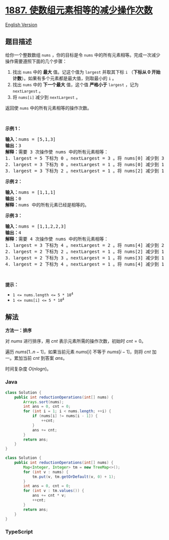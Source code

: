 # [1887. 使数组元素相等的减少操作次数](https://leetcode.cn/problems/reduction-operations-to-make-the-array-elements-equal)

[English Version](/solution/1800-1899/1887.Reduction%20Operations%20to%20Make%20the%20Array%20Elements%20Equal/README_EN.md)

## 题目描述

<!-- 这里写题目描述 -->

<p>给你一个整数数组 <code>nums</code> ，你的目标是令 <code>nums</code> 中的所有元素相等。完成一次减少操作需要遵照下面的几个步骤：</p>

<ol>
	<li>找出 <code>nums</code> 中的 <strong>最大</strong> 值。记这个值为 <code>largest</code> 并取其下标 <code>i</code> （<strong>下标从 0 开始计数</strong>）。如果有多个元素都是最大值，则取最小的 <code>i</code> 。</li>
	<li>找出 <code>nums</code> 中的 <strong>下一个最大</strong> 值，这个值 <strong>严格小于</strong> <code>largest</code> ，记为 <code>nextLargest</code> 。</li>
	<li>将 <code>nums[i]</code> 减少到 <code>nextLargest</code> 。</li>
</ol>

<p>返回使<em> </em><code>nums</code><em> </em>中的所有元素相等的操作次数。</p>

<p> </p>

<p><strong>示例 1：</strong></p>

<pre>
<strong>输入：</strong>nums = [5,1,3]
<strong>输出：</strong>3
<strong>解释：</strong>需要 3 次操作使 nums 中的所有元素相等：
1. largest = 5 下标为 0 。nextLargest = 3 。将 nums[0] 减少到 3 。nums = [<strong>3</strong>,1,3] 。
2. largest = 3 下标为 0 。nextLargest = 1 。将 nums[0] 减少到 1 。nums = [<strong>1</strong>,1,3] 。
3. largest = 3 下标为 2 。nextLargest = 1 。将 nums[2] 减少到 1 。nums = [<strong>1</strong>,1,<strong>1</strong>] 。
</pre>

<p><strong>示例 2：</strong></p>

<pre>
<strong>输入：</strong>nums = [1,1,1]
<strong>输出：</strong>0
<strong>解释：</strong>nums 中的所有元素已经是相等的。
</pre>

<p><strong>示例 3：</strong></p>

<pre>
<strong>输入：</strong>nums = [1,1,2,2,3]
<strong>输出：</strong>4
<strong>解释：</strong>需要 4 次操作使 nums 中的所有元素相等：
1. largest = 3 下标为 4 。nextLargest = 2 。将 nums[4] 减少到 2 。nums = [1,1,2,2,<strong>2</strong>] 。
2. largest = 2 下标为 2 。nextLargest = 1 。将 nums[2] 减少到 1 。nums = [1,1,<strong>1</strong>,2,2] 。 
3. largest = 2 下标为 3 。nextLargest = 1 。将 nums[3] 减少到 1 。nums = [1,1,1,<strong>1</strong>,2] 。 
4. largest = 2 下标为 4 。nextLargest = 1 。将 nums[4] 减少到 1 。nums = [1,1,1,1,<strong>1</strong>] 。
</pre>

<p> </p>

<p><strong>提示：</strong></p>

<ul>
	<li><code>1 <= nums.length <= 5 * 10<sup>4</sup></code></li>
	<li><code>1 <= nums[i] <= 5 * 10<sup>4</sup></code></li>
</ul>

## 解法

**方法一：排序**

对 $nums$ 进行排序，用 $cnt$ 表示元素所需的操作次数，初始时 $cnt=0$。

遍历 $nums[1..n-1]$，如果当前元素 $nums[i]$ 不等于 $nums[i-1]$，则将 $cnt$ 加一。累加当前 $cnt$ 到答案 $ans$。

时间复杂度 $O(nlogn)$。

### **Java**

```java
class Solution {
    public int reductionOperations(int[] nums) {
        Arrays.sort(nums);
        int ans = 0, cnt = 0;
        for (int i = 1; i < nums.length; ++i) {
            if (nums[i] != nums[i - 1]) {
                ++cnt;
            }
            ans += cnt;
        }
        return ans;
    }
}
```

```java
class Solution {
    public int reductionOperations(int[] nums) {
        Map<Integer, Integer> tm = new TreeMap<>();
        for (int v : nums) {
            tm.put(v, tm.getOrDefault(v, 0) + 1);
        }
        int ans = 0, cnt = 0;
        for (int v : tm.values()) {
            ans += cnt * v;
            ++cnt;
        }
        return ans;
    }
}
```

### **TypeScript**
